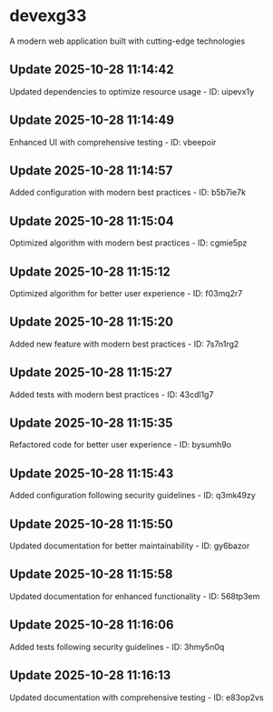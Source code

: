 # devexg33
A modern web application built with cutting-edge technologies

## Update 2025-10-28 11:14:42
Updated dependencies to optimize resource usage - ID: uipevx1y


## Update 2025-10-28 11:14:49
Enhanced UI with comprehensive testing - ID: vbeepoir


## Update 2025-10-28 11:14:57
Added configuration with modern best practices - ID: b5b7ie7k


## Update 2025-10-28 11:15:04
Optimized algorithm with modern best practices - ID: cgmie5pz


## Update 2025-10-28 11:15:12
Optimized algorithm for better user experience - ID: f03mq2r7


## Update 2025-10-28 11:15:20
Added new feature with modern best practices - ID: 7s7n1rg2


## Update 2025-10-28 11:15:27
Added tests with modern best practices - ID: 43cdl1g7


## Update 2025-10-28 11:15:35
Refactored code for better user experience - ID: bysumh9o


## Update 2025-10-28 11:15:43
Added configuration following security guidelines - ID: q3mk49zy


## Update 2025-10-28 11:15:50
Updated documentation for better maintainability - ID: gy6bazor


## Update 2025-10-28 11:15:58
Updated documentation for enhanced functionality - ID: 568tp3em


## Update 2025-10-28 11:16:06
Added tests following security guidelines - ID: 3hmy5n0q


## Update 2025-10-28 11:16:13
Updated documentation with comprehensive testing - ID: e83op2vs

